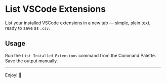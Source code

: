 # List VSCode Extensions

List your installed VSCode extensions in a new tab — simple, plain text, ready to save as `.csv`.

## Usage

Run the `List Installed Extensions` command from the Command Palette. Save the output manually.

---

Enjoy! 🎉
